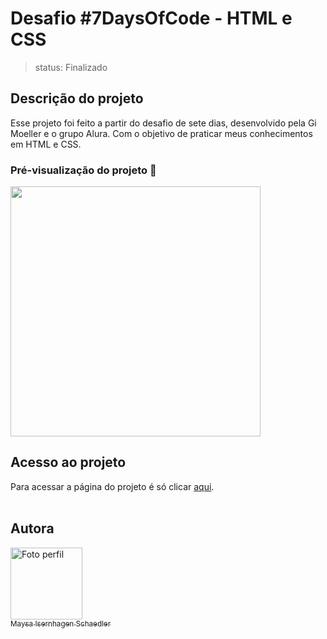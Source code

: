 # Desafio #7DaysOfCode - HTML e CSS

>status: Finalizado

## Descrição do projeto

Esse projeto foi feito a partir do desafio de sete dias, desenvolvido pela Gi Moeller e o grupo Alura. Com o objetivo de praticar meus conhecimentos em HTML e CSS.

### Pré-visualização do projeto 👀 

<img src="https://user-images.githubusercontent.com/108025943/214593407-1ac70129-3912-4493-bb5f-8b68b3cf6d3c.png" height=400>

## Acesso ao projeto

Para acessar a página do projeto é só clicar <a href="https://maysais.github.io/desafio-7daysofcode-HTML-CSS/">aqui</a>.
<br>
<br>

## Autora

<img alt="Foto perfil" src="https://user-images.githubusercontent.com/108025943/214597072-0ce83610-d238-4e8c-aaf5-e9d5de921ed0.jpg" width=115><br><a href="https://github.com/maysais"><sub>Maysa Isernhagen Schaedler</sub></a>
